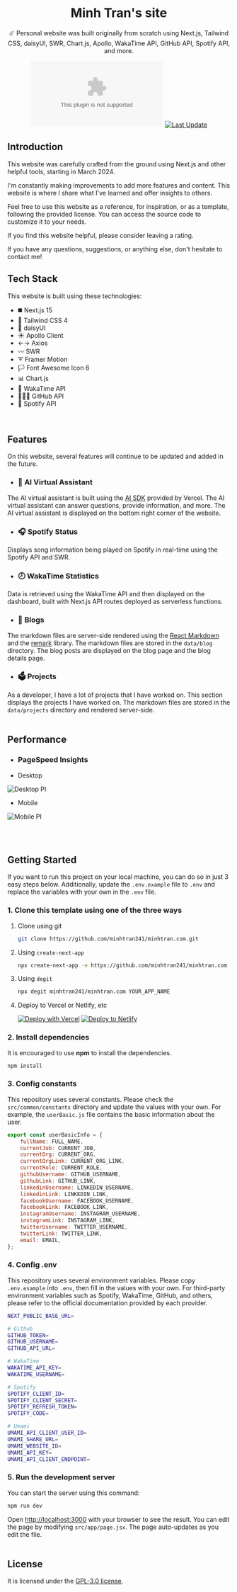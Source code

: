 <div align="center">
  <h1>Minh Tran's site</h1>
  <p>☄️ Personal website was built originally from scratch using Next.js, Tailwind CSS, daisyUI, SWR, Chart.js, Apollo, WakaTime API, GitHub API, Spotify API, and more. </p>

[![GitHub Repo stars](https://img.shields.io/github/stars/minhtran241/minhtran.com)](https://github.com/minhtran241/minhtran.com/stargazers)
[![Last Update](https://img.shields.io/badge/deps%20update-every%20sunday-blue.svg)](https://shields.io/)

</div>

## Introduction

This website was carefully crafted from the ground using Next.js and other helpful tools, starting in March 2024.

I'm constantly making improvements to add more features and content. This website is where I share what I've learned and offer insights to others.

Feel free to use this website as a reference, for inspiration, or as a template, following the provided license. You can access the source code to customize it to your needs.

If you find this website helpful, please consider leaving a rating.

If you have any questions, suggestions, or anything else, don't hesitate to contact me!

## Tech Stack

This website is built using these technologies:

- ◼️ Next.js 15
- 💠 Tailwind CSS 4
- 🌺 daisyUI
- ☀️ Apollo Client
- ←→ Axios
- 〰️ SWR
- ➰ Framer Motion
- 🏳️ Font Awesome Icon 6
- 📊 Chart.js
- 🎥 WakaTime API
- 👨🏻‍💻 GitHub API
- 🎵 Spotify API

<br />

## Features

On this website, several features will continue to be updated and added in the future.

- ### 🤖 AI Virtual Assistant

The AI virtual assistant is built using the [AI SDK](https://sdk.vercel.ai) provided by Vercel. The AI virtual assistant can answer questions, provide information, and more. The AI virtual assistant is displayed on the bottom right corner of the website.

- ### 🎧 Spotify Status

Displays song information being played on Spotify in real-time using the Spotify API and SWR.

- ### 🕗 WakaTime Statistics

Data is retrieved using the WakaTime API and then displayed on the dashboard, built with Next.js API routes deployed as serverless functions.

- ### 📝 Blogs

The markdown files are server-side rendered using the [React Markdown](https://github.com/remarkjs/react-markdown) and the [remark](https://github.com/remarkjs/react-markdown) library. The markdown files are stored in the `data/blog` directory. The blog posts are displayed on the blog page and the blog details page.

- ### 🗳 Projects

As a developer, I have a lot of projects that I have worked on. This section displays the projects I have worked on. The markdown files are stored in the `data/projects` directory and rendered server-side.
<br /><br />

## Performance

- ### PageSpeed Insights

- Desktop

![Desktop PI](https://github.com/minhtran241/minhtran.com/blob/main/public/about-this-website/lh-rp-desktop.png)

- Mobile

![Mobile PI](https://github.com/minhtran241/minhtran.com/blob/main/public/about-this-website/lh-rp-mobile.png)

<br /><br />

## Getting Started

If you want to run this project on your local machine, you can do so in just 3 easy steps below. Additionally, update the `.env.example` file to `.env` and replace the variables with your own in the `.env` file.

### 1. Clone this template using one of the three ways

1. Clone using git

    ```bash
    git clone https://github.com/minhtran241/minhtran.com.git
    ```

2. Using `create-next-app`

    ```bash
    npx create-next-app -e https://github.com/minhtran241/minhtran.com project-name
    ```

3. Using `degit`

    ```bash
    npx degit minhtran241/minhtran.com YOUR_APP_NAME
    ```

4. Deploy to Vercel or Netlify, etc

    [![Deploy with Vercel](https://vercel.com/button)](https://vercel.com/new/git/external?repository-url=https://github.com/minhtran241/minhtran.com)
    [![Deploy to Netlify](https://www.netlify.com/img/deploy/button.svg)](https://app.netlify.com/start/deploy?repository=https://github.com/minhtran241/minhtran.com)

### 2. Install dependencies

It is encouraged to use **npm** to install the dependencies.

```bash
npm install
```

### 3. Config constants

This repository uses several constants. Please check the `src/common/constants` directory and update the values with your own. For example, the `userBasic.js` file contains the basic information about the user.

```javascript
export const userBasicInfo = {
    fullName: FULL_NAME,
    currentJob: CURRENT_JOB,
    currentOrg: CURRENT_ORG,
    currentOrgLink: CURRENT_ORG_LINK,
    currentRole: CURRENT_ROLE,
    githubUsername: GITHUB_USERNAME,
    githubLink: GITHUB_LINK,
    linkedinUsername: LINKEDIN_USERNAME,
    linkedinLink: LINKEDIN_LINK,
    facebookUsername: FACEBOOK_USERNAME,
    facebookLink: FACEBOOK_LINK,
    instagramUsername: INSTAGRAM_USERNAME,
    instagramLink: INSTAGRAM_LINK,
    twitterUsername: TWITTER_USERNAME,
    twitterLink: TWITTER_LINK,
    email: EMAIL,
};
```

### 4. Config .env

This repository uses several environment variables. Please copy `.env.example` into `.env`, then fill in the values with your own. For third-party environment variables such as Spotify, WakaTime, GitHub, and others, please refer to the official documentation provided by each provider.

```bash
NEXT_PUBLIC_BASE_URL=

# Github
GITHUB_TOKEN=
GITHUB_USERNAME=
GITHUB_API_URL=

# WakaTime
WAKATIME_API_KEY=
WAKATIME_USERNAME=

# Spotify
SPOTIFY_CLIENT_ID=
SPOTIFY_CLIENT_SECRET=
SPOTIFY_REFRESH_TOKEN=
SPOTIFY_CODE=

# Umami
UMAMI_API_CLIENT_USER_ID=
UMAMI_SHARE_URL=
UMAMI_WEBSITE_ID=
UMAMI_API_KEY=
UMAMI_API_CLIENT_ENDPOINT=
```

### 5. Run the development server

You can start the server using this command:

```bash
npm run dev
```

Open [http://localhost:3000](http://localhost:3000) with your browser to see the result. You can edit the page by modifying `src/app/page.jsx`. The page auto-updates as you edit the file.
<br /><br />

## License

It is licensed under the [GPL-3.0 license](https://github.com/minhtran241/minhtran.com/blob/master/LICENSE).
